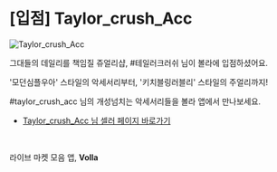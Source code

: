 # [입점] Taylor_crush_Acc

![Taylor_crush_Acc](../../assets/marketing/dist/seller-taylor.png)

그대들의 데일리를 책임질 쥬얼리샵, #테일러크러쉬 님이 볼라에 입점하셨어요.

'모던심플우아' 스타일의 악세서리부터, '키치블링러블리' 스타일의 주얼리까지!

#taylor_crush_acc 님의 개성넘치는 악세서리들을 볼라 앱에서 만나보세요.

- [Taylor_crush_Acc 님 셀러 페이지 바로가기](volla://deeplink/seller/31)

<br>

라이브 마켓 모음 앱, **Volla**
